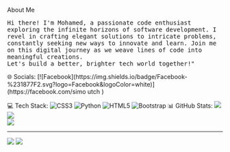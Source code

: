
 About Me
<p>
  <samp>
    Hi there! I'm Mohamed, a passionate code enthusiast exploring the infinite horizons of software development. I revel in crafting elegant solutions to intricate problems, constantly seeking new ways to innovate and learn. Join me on this digital journey as we weave lines of code into meaningful creations. <br>Let's build a better, brighter tech world together!"
  </samp>
</p>
 🌐 Socials:
[![Facebook](https://img.shields.io/badge/Facebook-%231877F2.svg?logo=Facebook&logoColor=white)](https://facebook.com/simo utch ) 

💻 Tech Stack:
![CSS3](https://img.shields.io/badge/css3-%231572B6.svg?style=for-the-badge&logo=css3&logoColor=white) ![Python](https://img.shields.io/badge/python-3670A0?style=for-the-badge&logo=python&logoColor=ffdd54) ![HTML5](https://img.shields.io/badge/html5-%23E34F26.svg?style=for-the-badge&logo=html5&logoColor=white) ![Bootstrap](https://img.shields.io/badge/bootstrap-%238511FA.svg?style=for-the-badge&logo=bootstrap&logoColor=white)
 📊 GitHub Stats:
![](https://github-readme-stats.vercel.app/api?username=Snachit&theme=gotham&hide_border=false&include_all_commits=false&count_private=false)<br/>
![](https://github-readme-streak-stats.herokuapp.com/?user=Snachit&theme=gotham&hide_border=false)<br/>
![](https://github-readme-stats.vercel.app/api/top-langs/?username=Snachit&theme=gotham&hide_border=false&include_all_commits=false&count_private=false&layout=compact)

---
[![](https://visitcount.itsvg.in/api?id=Snachit&icon=8&color=8)](https://visitcount.itsvg.in)
<a href="https://visitcount.itsvg.in">
  <img src="https://visitcount.itsvg.in/api?id=Snachit&label=&color=9&icon=6&pretty=true" />
</a>


